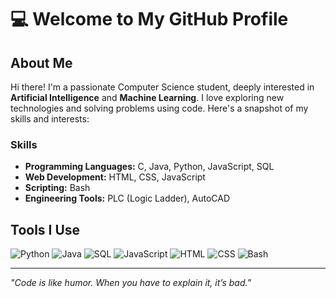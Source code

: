 # 💻 Welcome to My GitHub Profile


##  About Me

Hi there! I'm a passionate Computer Science student, deeply interested in **Artificial Intelligence** and **Machine Learning**. I love exploring new technologies and solving problems using code. Here's a snapshot of my skills and interests:

###  Skills
- **Programming Languages:** C, Java, Python, JavaScript, SQL
- **Web Development:** HTML, CSS, JavaScript
- **Scripting:** Bash
- **Engineering Tools:** PLC (Logic Ladder), AutoCAD


## Tools I Use
![Python](https://img.shields.io/badge/Python-3.x-blue?style=flat-square&logo=python&logoColor=white)
![Java](https://img.shields.io/badge/Java-OpenJDK-red?style=flat-square&logo=java&logoColor=white)
![SQL](https://img.shields.io/badge/SQL-Database-green?style=flat-square&logo=postgresql&logoColor=white)
![JavaScript](https://img.shields.io/badge/JavaScript-ES6+-yellow?style=flat-square&logo=javascript&logoColor=black)
![HTML](https://img.shields.io/badge/HTML5-E34F26?style=flat-square&logo=html5&logoColor=white)
![CSS](https://img.shields.io/badge/CSS3-1572B6?style=flat-square&logo=css3&logoColor=white)
![Bash](https://img.shields.io/badge/Bash-ShellScript-blue?style=flat-square&logo=gnu-bash&logoColor=white)

---

*"Code is like humor. When you have to explain it, it’s bad."*

